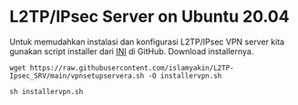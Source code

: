 # L2TP/IPsec Server on Ubuntu 20.04
Untuk memudahkan instalasi dan konfigurasi L2TP/IPsec VPN server kita gunakan script installer dari [INI](https://github.com/islamyakin/L2TP-Ipsec_SRV/) di GitHub.
Download installernya.
```
wget https://raw.githubusercontent.com/islamyakin/L2TP-Ipsec_SRV/main/vpnsetupservera.sh -O installervpn.sh
```
```
sh installervpn.sh	
```
